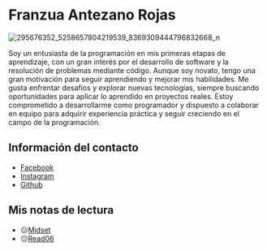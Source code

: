 # Franzua Antezano Rojas

![295676352_5258657804219539_8369309444796832668_n](https://github.com/user-attachments/assets/d3b38ba2-5ccb-4e20-8b8f-c9fb3da92aa1)

Soy un entusiasta de la programación en mis primeras etapas de aprendizaje, con un gran interés por el desarrollo de software y la resolución de 
problemas mediante código. Aunque soy novato, tengo una gran motivación para seguir aprendiendo y mejorar mis habilidades. Me gusta enfrentar 
desafíos y explorar nuevas tecnologías, siempre buscando oportunidades para aplicar lo aprendido en proyectos reales. Estoy comprometido a desarrollarme 
como programador y dispuesto a colaborar en equipo para adquirir experiencia práctica y seguir creciendo en el campo de la programación.

## Información del contacto

- [Facebook](https://www.facebook.com/franzua.antezanorojas)
- [Instagram](https://www.instagram.com/franz1_to/?hl=es)
- [Github](https://github.com/Franz7-bot)

## Mis notas de lectura

- :expressionless:[Midset](./mindset.md)
- :expressionless:[Read06](./read06.md)
